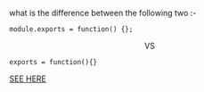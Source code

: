 what is the difference between the following two :- 

`
module.exports = function() {};
`

<center>VS</center>

`
exports = function(){}
`


[SEE HERE](https://blog.tableflip.io/the-difference-between-module-exports-and-exports/#:~:text=module.exports%20wins&text=exports%20is%20assigned%20to%20is,to%20exports%20and%20not%20module.)
